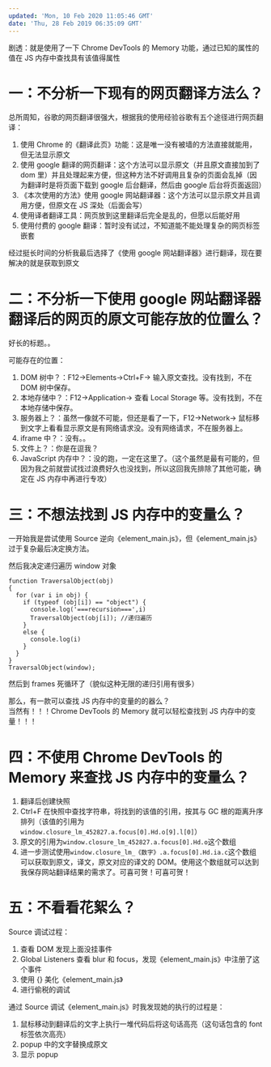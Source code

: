 ```yaml
---
updated: 'Mon, 10 Feb 2020 11:05:46 GMT'
date: 'Thu, 28 Feb 2019 06:35:09 GMT'
---
```


剧透：就是使用了一下 Chrome DevTools 的 Memory 功能，通过已知的属性的值在 JS 内存中查找具有该值得属性

# 一：不分析一下现有的网页翻译方法么？

总所周知，谷歌的网页翻译很强大，根据我的使用经验谷歌有五个途径进行网页翻译：

1.  使用 Chrome 的《翻译此页》功能：这是唯一没有被墙的方法直接就能用，但无法显示原文
2.  使用 google 翻译的网页翻译：这个方法可以显示原文（并且原文直接加到了 dom 里）并且处理起来方便，但这种方法不好调用且复杂的页面会乱掉（因为翻译时是将页面下载到 google 后台翻译，然后由 google 后台将页面返回）
3.  《本次使用的方法》使用 google 网站翻译器：这个方法可以显示原文并且调用方便，但原文在 JS 深处（后面会写）
4.  使用译者翻译工具：网页放到这里翻译后完全是乱的，但愿以后能好用
5.  使用付费的 google 翻译：暂时没有试过，不知道能不能处理复杂的网页标签嵌套

经过挺长时间的分析我最后选择了《使用 google 网站翻译器》进行翻译，现在要解决的就是获取到原文

# 二：不分析一下使用 google 网站翻译器翻译后的网页的原文可能存放的位置么？

好长的标题。。

可能存在的位置：

1.  DOM 树中？：F12->Elements->Ctrl+F-> 输入原文查找。没有找到，不在 DOM 树中保存。
2.  本地存储中？：F12->Application-> 查看 Local Storage 等。没有找到，不在本地存储中保存。
3.  服务器上？：虽然一像就不可能，但还是看了一下，F12->Network-> 鼠标移到文字上看看显示原文是有网络请求没。没有网络请求，不在服务器上。
4.  iframe 中？：没有。。
5.  文件上？：你是在逗我？
6.  JavaScript 内存中？：没的跑，一定在这里了。（这个虽然是最有可能的，但因为我之前就尝试找过浪费好久也没找到，所以这回我先排除了其他可能，确定在 JS 内存中再进行专攻）

# 三：不想法找到 JS 内存中的变量么？

一开始我是尝试使用 Source 逆向《element_main.js》，但《element_main.js》过于复杂最后决定换方法。

然后我决定递归遍历 window 对象

```
function TraversalObject(obj)
{
  for (var i in obj) {
    if (typeof (obj[i]) == "object") {
      console.log('===recursion===',i)
      TraversalObject(obj[i]); //递归遍历
    }
    else {
      console.log(i)
    }
  }
}
TraversalObject(window);
```

然后到 frames 死循环了（貌似这种无限的递归引用有很多）

那么，有一款可以查找 JS 内存中的变量的的器么？\
当然有！！！Chrome DevTools 的 Memory 就可以轻松查找到 JS 内存中的变量！！！

# 四：不使用 Chrome DevTools 的 Memory 来查找 JS 内存中的变量么？

1.  翻译后创建快照
2.  Ctrl+F 在快照中查找字符串，将找到的该值的引用，按其与 GC 根的距离升序排列（该值的引用为`window.closure_lm_452827.a.focus[0].Hd.o[9].l[0]`）
3.  原文的引用为`window.closure_lm_452827.a.focus[0].Hd.o`这个数组
4.  进一步测试使用`window.closure_lm_《数字》.a.focus[0].Hd.ia.c`这个数组可以获取到原文，译文，原文对应的译文的 DOM。使用这个数组就可以达到我保存网站翻译结果的需求了。可喜可贺！可喜可贺！

# 五：不看看花絮么？

Source 调试过程：

1.  查看 DOM 发现上面没挂事件
2.  Global Listeners 查看 blur 和 focus，发现《element_main.js》中注册了这个事件
3.  使用 {} 美化《element_main.js》
4.  进行偷税的调试

通过 Source 调试《element_main.js》时我发现她的执行的过程是：

1.  鼠标移动到翻译后的文字上执行一堆代码后将这句话高亮（这句话包含的 font 标签依次高亮）
2.  popup 中的文字替换成原文
3.  显示 popup
